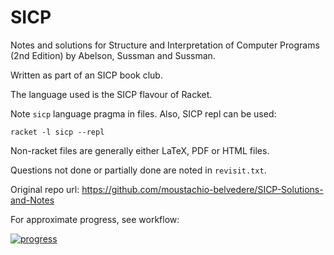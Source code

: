 SICP
====

Notes and solutions for Structure and Interpretation of Computer Programs (2nd Edition) by Abelson, Sussman and Sussman.

Written as part of an SICP book club.

The language used is the SICP flavour of Racket.

Note `sicp` language pragma in files. Also, SICP repl can be used:

`racket -l sicp --repl`

Non-racket files are generally either LaTeX, PDF or HTML files.

Questions not done or partially done are noted in `revisit.txt`.

Original repo url: https://github.com/moustachio-belvedere/SICP-Solutions-and-Notes

For approximate progress, see workflow:

[![progress](https://github.com/moustachio-belvedere/SICP-Solutions-and-Notes/workflows/progress/badge.svg)](https://github.com/moustachio-belvedere/SICP-Solutions-and-Notes/actions/workflows/Progress.yml)
